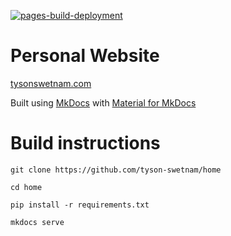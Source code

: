 [![pages-build-deployment](https://github.com/tyson-swetnam/home/actions/workflows/pages/pages-build-deployment/badge.svg)](https://github.com/tyson-swetnam/home/actions/workflows/pages/pages-build-deployment)

# Personal Website

[tysonswetnam.com](https://tysonswetnam.com)

Built using [MkDocs](https://www.mkdocs.org/) with [Material for MkDocs](https://squidfunk.github.io/mkdocs-material/) 

# Build instructions

```
git clone https://github.com/tyson-swetnam/home

cd home

pip install -r requirements.txt

mkdocs serve
```
